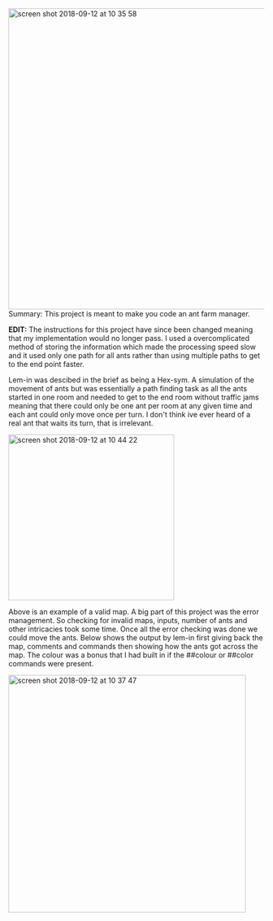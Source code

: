 
<img width="592" alt="screen shot 2018-09-12 at 10 35 58" src="https://user-images.githubusercontent.com/36439765/45412666-8b588d80-b677-11e8-8bfa-273747258fd9.png">
Summary: This project is meant to make you code an ant farm manager.

**EDIT:** The instructions for this project have since been changed meaning that my implementation would no longer pass. I used a overcomplicated method of storing the information which made the processing speed slow and it used only one path for all ants rather than using multiple paths to get to the end point faster. 

Lem-in was descibed in the brief as being a Hex-sym. A simulation of the movement of ants but was essentially a path finding task
as all the ants started in one room and needed to get to the end room without traffic jams meaning that there could only be one ant per
room at any given time and each ant could only move once per turn. I don't think ive ever heard of a real ant that waits its turn, that 
is irrelevant. 

<img width="326" alt="screen shot 2018-09-12 at 10 44 22" src="https://user-images.githubusercontent.com/36439765/45413129-b4c5e900-b678-11e8-9500-5a3233fb55ce.png">

Above is an example of a valid map.
A big part of this project was the error management. So checking for invalid maps, inputs, number of ants and other intricacies took 
some time. Once all the error checking was done we could move the ants. 
Below shows the output by lem-in first giving back the map, comments and commands then showing how the ants got across the map.
The colour was a bonus that I had built in if the ##colour or ##color commands were present.

<img width="467" alt="screen shot 2018-09-12 at 10 37 47" src="https://user-images.githubusercontent.com/36439765/45412761-c6f35780-b677-11e8-8bbf-3115846733bc.png">
